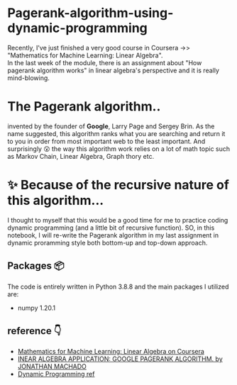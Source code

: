 # Pagerank-algorithm-using-dynamic-programming
Recently, I've just finished a very good course in Coursera ->> "Mathematics for Machine Learning: Linear Algebra".<br>
In the last week of the module, there is an assignment about "How pagerank algorithm works" in linear algebra's perspective and it is really mind-blowing.<br>

# The Pagerank algorithm..<br>
invented by the founder of **Google**, Larry Page and Sergey Brin. As the name suggested, this algorithm ranks what you are searching and return it to you in order from most important
web to the least important. And surprisingly :open_mouth: the way this algorithm work relies on a lot of math topic such as Markov Chain, Linear Algebra, Graph thory etc.

# :sparkles: Because of the recursive nature of this algorithm...
I thought to myself that this would be a good time for me to practice coding dynamic programming (and a little bit of recursive function).
SO, in this notebook, I will re-write the Pagerank algorithm in my last assignment in dynamic proramming style both bottom-up and top-down approach.

## Packages :package:
The code is entirely written in Python 3.8.8 and the main packages I utilized are:
- numpy 1.20.1

## reference :point_down:
- [Mathematics for Machine Learning: Linear Algebra on Coursera](https://www.coursera.org/learn/linear-algebra-machine-learning)
- [INEAR ALGEBRA APPLICATION: GOOGLE PAGERANK ALGORITHM. by JONATHAN MACHADO](https://mathstats.uncg.edu/sites/yasaki/publications/machado-google-pagerank-linear-algebra-project.pdf)
- [Dynamic Programming ref](https://www.codesdope.com/course/algorithms-dynamic-programming/)
